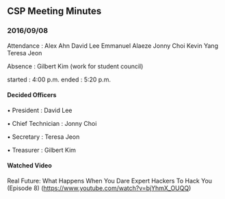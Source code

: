 ## CSP Meeting Minutes 

### 2016/09/08

Attendance : Alex Ahn
             David Lee
             Emmanuel Alaeze
             Jonny Choi
             Kevin Yang
             Teresa Jeon

Absence :    Gilbert Kim (work for student council)

started : 4:00 p.m.
ended : 5:20 p.m.

#### Decided Officers 

• President : David Lee

• Chief Technician : Jonny Choi

• Secretary : Teresa Jeon

• Treasurer : Gilbert Kim

#### Watched Video

Real Future: What Happens When You Dare Expert Hackers To Hack You (Episode 8) (https://www.youtube.com/watch?v=bjYhmX_OUQQ)
 
             

